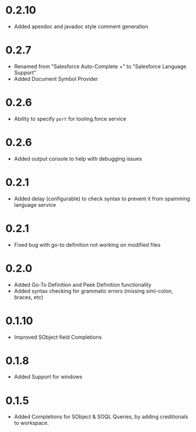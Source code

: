 # 0.2.10

* Added apexdoc and javadoc style comment generation

# 0.2.7

* Renamed from "Salesforce Auto-Complete +" to "Salesforce Language Support"
* Added Document Symbol Provider

# 0.2.6

* Ability to specify `port` for tooling.force service

# 0.2.6

* Added output console to help with debugging issues

# 0.2.1

* Added delay (configurable) to check syntax to prevent it from spamming language service

# 0.2.1

* Fixed bug with go-to definition not working on modified files

# 0.2.0

* Added Go-To Definition and Peek Definition functionality
* Added syntax checking for grammatic errors (missing simi-colon, braces, etc)

# 0.1.10

* Improved SObject field Completions

# 0.1.8

* Added Support for windows

# 0.1.5

* Added Completions for SObject & SOQL Queries, by adding creditionals to workspace.